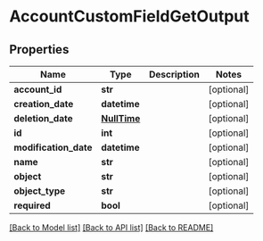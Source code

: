 # AccountCustomFieldGetOutput

## Properties
Name | Type | Description | Notes
------------ | ------------- | ------------- | -------------
**account_id** | **str** |  | [optional] 
**creation_date** | **datetime** |  | [optional] 
**deletion_date** | [**NullTime**](NullTime.md) |  | [optional] 
**id** | **int** |  | [optional] 
**modification_date** | **datetime** |  | [optional] 
**name** | **str** |  | [optional] 
**object** | **str** |  | [optional] 
**object_type** | **str** |  | [optional] 
**required** | **bool** |  | [optional] 

[[Back to Model list]](../README.md#documentation-for-models) [[Back to API list]](../README.md#documentation-for-api-endpoints) [[Back to README]](../README.md)


